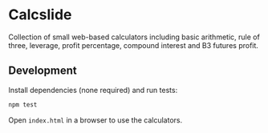 # Calcslide

Collection of small web-based calculators including basic arithmetic, rule of three, leverage, profit percentage, compound interest and B3 futures profit.

## Development

Install dependencies (none required) and run tests:

```bash
npm test
```

Open `index.html` in a browser to use the calculators.
